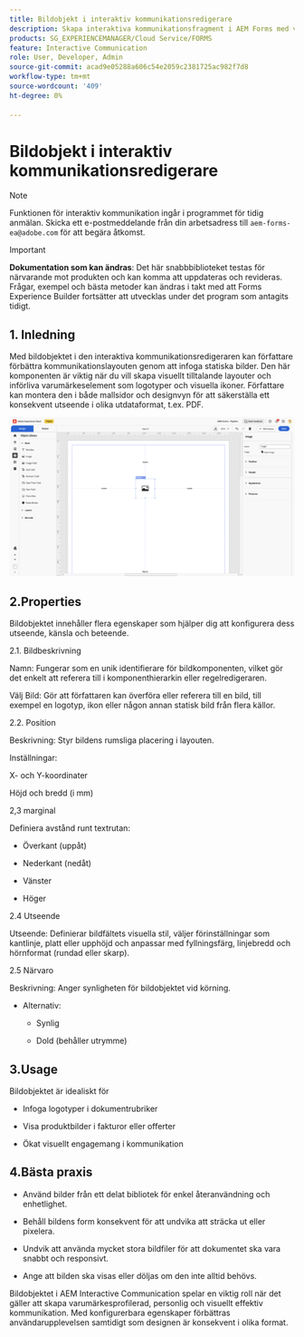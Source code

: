 ```yaml
---
title: Bildobjekt i interaktiv kommunikationsredigerare
description: Skapa interaktiva kommunikationsfragment i AEM Forms med vilka författare kan förbättra kommunikationslayouten genom att infoga statiska bilder.
products: SG_EXPERIENCEMANAGER/Cloud Service/FORMS
feature: Interactive Communication
role: User, Developer, Admin
source-git-commit: acad9e05288a606c54e2059c2381725ac982f7d8
workflow-type: tm+mt
source-wordcount: '409'
ht-degree: 0%

---
```



# Bildobjekt i interaktiv kommunikationsredigerare

>[!NOTE]
>
> Funktionen för interaktiv kommunikation ingår i programmet för tidig anmälan. Skicka ett e-postmeddelande från din arbetsadress till `aem-forms-ea@adobe.com` för att begära åtkomst.

>[!IMPORTANT]
>
> **Dokumentation som kan ändras**: Det här snabbbiblioteket testas för närvarande mot produkten och kan komma att uppdateras och revideras. Frågar, exempel och bästa metoder kan ändras i takt med att Forms Experience Builder fortsätter att utvecklas under det program som antagits tidigt.

## &#x200B;1. Inledning

Med bildobjektet i den interaktiva kommunikationsredigeraren kan författare förbättra kommunikationslayouten genom att infoga statiska bilder. Den här komponenten är viktig när du vill skapa visuellt tilltalande layouter och införliva varumärkeselement som logotyper och visuella ikoner. Författare kan montera den i både mallsidor och designvyn för att säkerställa ett konsekvent utseende i olika utdataformat, t.ex. PDF.

![Sök efter IC Docu](/help/forms/interactive-communication/assets/image.png)

## 2.Properties

Bildobjektet innehåller flera egenskaper som hjälper dig att konfigurera dess utseende, känsla och beteende.

2.1. Bildbeskrivning

Namn:
Fungerar som en unik identifierare för bildkomponenten, vilket gör det enkelt att referera till i komponenthierarkin eller regelredigeraren.

Välj Bild: Gör att författaren kan överföra eller referera till en bild, till exempel en logotyp, ikon eller någon annan statisk bild från flera källor.


2.2. Position

Beskrivning: Styr bildens rumsliga placering i layouten.

Inställningar:

X- och Y-koordinater

Höjd och bredd (i mm)

2,3 marginal

Definiera avstånd runt textrutan:

- Överkant (uppåt)

- Nederkant (nedåt)

- Vänster

- Höger

2.4 Utseende

Utseende: Definierar bildfältets visuella stil, väljer förinställningar som kantlinje, platt eller upphöjd och anpassar med fyllningsfärg, linjebredd och hörnformat (rundad eller skarp).

2.5 Närvaro

Beskrivning: Anger synligheten för bildobjektet vid körning.

- Alternativ:

   - Synlig

   - Dold (behåller utrymme)

## 3.Usage

Bildobjektet är idealiskt för

- Infoga logotyper i dokumentrubriker

- Visa produktbilder i fakturor eller offerter

- Ökat visuellt engagemang i kommunikation

## 4.Bästa praxis

- Använd bilder från ett delat bibliotek för enkel återanvändning och enhetlighet.

- Behåll bildens form konsekvent för att undvika att sträcka ut eller pixelera.

- Undvik att använda mycket stora bildfiler för att dokumentet ska vara snabbt och responsivt.

- Ange att bilden ska visas eller döljas om den inte alltid behövs.

Bildobjektet i AEM Interactive Communication spelar en viktig roll när det gäller att skapa varumärkesprofilerad, personlig och visuellt effektiv kommunikation. Med konfigurerbara egenskaper förbättras användarupplevelsen samtidigt som designen är konsekvent i olika format.
